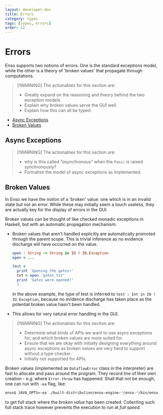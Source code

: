 ```yaml
---
layout: developer-doc
title: Errors
category: types
tags: [types, errors]
order: 12
---
```


# Errors

Enso supports two notions of errors. One is the standard exceptions model, while
the other is a theory of 'broken values' that propagate through computations.

> [!WARNING] The actionables for this section are:
>
> - Greatly expand on the reasoning and theory behind the two exception models.
> - Explain why broken values serve the GUI well.
> - Explain how this can all be typed.

<!-- MarkdownTOC levels="2,3" autolink="true" -->

- [Async Exceptions](#async-exceptions)
- [Broken Values](#broken-values)

<!-- /MarkdownTOC -->

## Async Exceptions

> [!WARNING] The actionables for this section are:
>
> - why is this called _"asynchronous"_ when the `Panic` is raised
>   synchronously?
> - Formalise the model of async exceptions as implemented.

## Broken Values

In Enso we have the notion of a 'broken' value: one which is in an invalid state
but not an error. While these may initially seem a touch useless, they are
actually key for the display of errors in the GUI.

Broken values can be thought of like checked monadic exceptions in Haskell, but
with an automatic propagation mechanism:

- Broken values that aren't handled explicitly are automatically promoted
  through the parent scope. This is trivial inference as no evidence discharge
  will have occurred on the value.

  ```ruby
  open : String -> String in IO ! IO.Exception
  open = ...

  test =
    print 'Opening the gates!'
    txt = open 'gates.txt'
    print 'Gates were opened!'
    7
  ```

  In the above example, the type of test is inferred to
  `test : Int in IO ! IO.Exception`, because no evidence discharge has taken
  place as the potential broken value hasn't been handled.

- This allows for very natural error handling in the GUI.

> [!WARNING] The actionables for this section are:
>
> - Determine what kinds of APIs we want to use async exceptions for, and which
>   broken values are more suited for.
> - Ensure that we are okay with initially designing everything around async
>   exceptions as broken values are very hard to support without a type checker.
> - Initially not supported for APIs.

Broken values (implemented as `DataflowError` class in the interpreter) are fast
to allocate and pass around the program. They record line of their own
creation - e.g. where `Error.throw` has happened. Shall that not be enough, one
can run with `-ea` flag, like:

```bash
enso$ JAVA_OPTS=-ea ./built-distribution/enso-engine-*/enso-*/bin/enso --run x.enso
```

to get full stack where the _broken value_ has been created. Collecting such
full stack trace however prevents the execution to run at _full speed_.

